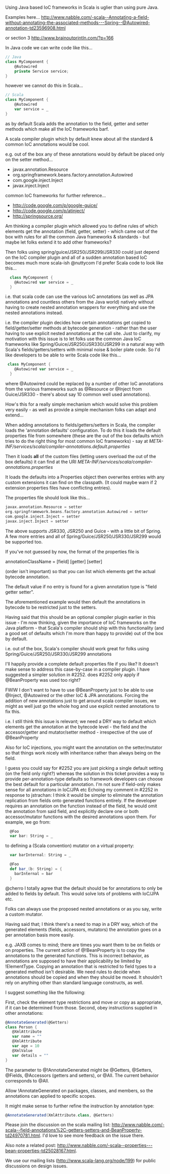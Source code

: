 Using Java based IoC frameworks in Scala is uglier than using pure Java.

Examples here...
http://www.nabble.com/-scala--Annotating-a-field-without-annotating-the-associated-methods---Spring--@Autowired-annotation-td23596908.html

or section 3
http://www.brainoutprintln.com/?p=166


In Java code we can write code like this...

```scala
// Java
class MyComponent {
    @Autowired 
    private Service service;
}
```

however we cannot do this in Scala...

```scala
// Scala
class MyComponent {
    @Autowired
    var service = _
}
```

as by default Scala adds the annotation to the field, getter and setter methods which make all the IoC frameworks barf.

A scala compiler plugin which by default knew about all the standard & common IoC annotations would be cool.

e.g. out of the box any of these annotations would by default be placed only on the setter method...

 * javax.annotation.Resource
 * org.springframework.beans.factory.annotation.Autowired
 * com.google.inject.Inject
 * javax.inject.Inject

common IoC frameworks for further reference...
 * http://code.google.com/p/google-guice/
 * http://code.google.com/p/atinject/
 * http://springsource.org/


Am thinking a compiler plugin which allowed you to define rules of which elements get the annotation (field, getter, setter) - which came out of the box with rules for all the common Java frameworks & standards - but maybe let folks extend it to add other frameworks?

Then folks using spring/guice/JSR250/JSR299/JSR330 could just depend on the IoC compiler plugin and all of a sudden annotation based IoC becomes much more scala-ish
@nuttycom I'd prefer Scala code to look like this...

```scala
  class MyComponent {
    @Autowired var service = _
  }
```

i.e. that scala code can use the various IoC annotations (as well as JPA annotations and countless others from the Java world) natively without having to create nested annotation wrappers for everything and use the nested annotations instead.

i.e. the compiler plugin decides how certain annotations get copied to field/getter/setter methods at bytecode generation - rather than the user having to use explicit nested annotations at the call site.
Just to clarify, my motivation with this issue is to let folks use the common Java IoC frameworks like Spring/Guice/JSR250/JSR330/JSR299 in a natural way with Scala's fields/getters/setters with minimal noise & boiler plate code. So I'd like developers to be able to write Scala code like this...

```scala
 class MyComponent {
    @Autowired var service = _
  }
```

where @Autowired could be replaced by a number of other IoC annotations from the various frameworks such as @Resource or @Inject from Guice/JSR330 - there's about say 10 common well used annotations).

How's this for a really simple mechanism which would solve this problem very easily - as well as provide a simple mechanism folks can adapt and extend...


When adding annotations to fields/getters/setters in Scala, the compiler loads the 'annotation defaults' configuration. To do this it loads the default properties file from somewhere (these are the out of the box defaults which tries to do the right thing for most common IoC frameworks) - say at *META-INF/services/scala/compiler-annotations.default.properties*

Then it loads **all** of the custom files (letting users overload the out of the box defaults) it can find at the URI *META-INF/services/scala/compiler-annotations.properties*

It loads the defaults into a Properties object then overwrites entries with any custom extensions it can find on the classpath. (It could maybe warn if 2 extension properties files have conflicting entries).

The properties file should look like this...

```scala
javax.annotation.Resource = setter
org.springframework.beans.factory.annotation.Autowired = setter
com.google.inject.Inject = setter
javax.inject.Inject = setter
```

The above supports JSR330, JSR250 and Guice - with a little bit of Spring. A few more entries and all of Spring/Guice/JSR250/JSR330/JSR299 would be supported too.

If you've not guessed by now, the format of the properties file is 

annotationClassName = [field] [getter] [setter]

(order isn't important) so that you can list which elements get the actual bytecode annotation. 

The default value if no entry is found for a given annotation type is "field getter setter".

The aforementioned example would then default the annotations in bytecode to be restricted just to the setters.

Having said that this should be an optional compiler plugin earlier in this issue - I'm now thinking, given the importance of IoC frameworks on the Java platform - that Scala's compiler should ship with this functionality (and a good set of defaults which I'm more than happy to provide) out of the box by default.

i.e. out of the box, Scala's compiler should work great for folks using Spring/Guice/JSR250/JSR330/JSR299 annotations

I'll happily provide a complete default properties file if you like?
It doesn't make sense to address this case-by-case in a compiler plugin. I have suggested a simpler solution in #2252.
does #2252 only apply if @BeanProperty was used too right? 

FWIW I don't want to have to use @BeanProperty just to be able to use @Inject, @Autowired or the other IoC & JPA annotations. Forcing the addition of new annotations just to get around scala compiler issues, we might as well just go the whole hog and use explicit nested annotations to fix this.

i.e. I still think this issue is relevant; we need a DRY way to default which elements get the annotation at the bytecode level - the field and the accessor/getter and mutator/setter method - irrespective of the use of @BeanProperty

Also for IoC injections, you might want the annotation on the setter/mutator so that things work nicely with inheritance rather than always being on the field.

I guess you could say for #2252 you are just picking a single default setting (on the field only right?) whereas the solution in this ticket provides a way to provide per-annotation-type defaults so framework developers can choose the best default for a particular annotation. I'm not sure if field-only makes sense for all annotations in IoC/JPA etc
Echoing my comment in #2252 in response to jstrachan:
I think it would be simpler to eliminate the annotation replication from fields onto generated functions entirely. If the developer requires an annotation on the function instead of the field, he would omit the annotation from said field, and explicitly declare one or both accessor/mutator functions with the desired annotations upon them. For example, we go from:
```scala
  @Foo
  var bar: String = _
```
to defining a (Scala convention) mutator on a virtual property:
```scala
  var barInternal: String = _

  @Foo
  def bar_(b: String) = {
    barInternal = bar
  }
```
@cherro I totally agree that the default should be for annotations to only be added to fields by default. This would solve lots of problems with IoC/JPA etc.

Folks can always use the proposed nested annotations or as you say, write a custom mutator.

Having said that; I think there's a need to map in a DRY way, which of the generated elements (fields, accessors, mutators) the annotation goes on a per annotation basis more easily.

e.g. JAXB comes to mind; there are times you want them to be on fields or on properties.
The current action of @!BeanProperty is to copy the annotations to the generated functions. This is incorrect behavior, as annotations are supposed to have their applicability be limited by !ElementType. Copying an annotation that is restricted to field types to a generated method isn't desirable. We need rules to decide when annotations should be copied and when they should be moved. It shouldn't rely on anything other than standard language constructs, as well.

I suggest something like the following:

First, check the element type restrictions and move or copy as appropriate, if it can be determined from those. Second, obey instructions supplied in other annotations:

```scala
@AnnotateGenerated(@Getters)
class Person {
   @XmlAttribute
   var name = ""
   @XmlAttribute
   var age = 10
   @XmlValue
   var details = ""
}
```

The parameter to @!AnnotateGenerated might be @Getters, @Setters, @Fields, @Accessors (getters and setters), or @All. The current behavior corresponds to @All.

Allow !AnnotateGenerated on packages, classes, and members, so the annotations can applied to specific scopes. 

It might make sense to further refine the instruction by annotation type:
```scala
@AnnotateGenerated(XmlAttribute.class, @Getters)
```
Please join the discussion on the scala mailing list: http://www.nabble.com/-scala--field-annotations%2C-getters-setters-and-BeanProperty-td24970781.html.
I'd love to see more feedback on the issue there.

Also note a related post: http://www.nabble.com/-scala--properties---bean-properties-td25028167.html.

We use our mailing lists (http://www.scala-lang.org/node/199) for public discussions on design issues.
